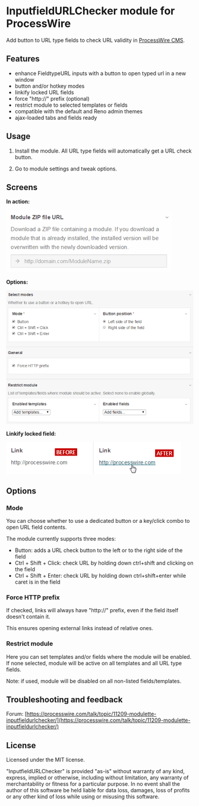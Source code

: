 InputfieldURLChecker module for ProcessWire
================

Add button to URL type fields to check URL validity in [ProcessWire CMS](http://processwire.com/).

## Features

- enhance FieldtypeURL inputs with a button to open typed url in a new window
- button and/or hotkey modes
- linkify locked URL fields
- force "http://" prefix (optional)
- restrict module to selected templates or fields
- compatible with the default and Reno admin themes
- ajax-loaded tabs and fields ready


## Usage

1. Install the module. All URL type fields will automatically get a URL check button.

1. Go to module settings and tweak options.


## Screens

**In action:**

![InputfieldURLChecker](screens/InputfieldURLChecker.gif)

**Options:**

![InputfieldURLChecker options](screens/InputfieldURLChecker-options.png)

**Linkify locked field:**

![Linkify locked field](screens/InputfieldURLChecker-locked-field.png)


## Options

### Mode

You can choose whether to use a dedicated button or a key/click combo to open URL field contents.

The module currently supports three modes:

- Button: adds a URL check button to the left or to the right side of the field
- Ctrl + Shift + Click: check URL by holding down ctrl+shift and clicking on the field
- Ctrl + Shift + Enter: check URL by holding down ctrl+shift+enter while caret is in the field

### Force HTTP prefix

If checked, links will always have "http://" prefix, even if the field itself doesn't contain it.

This ensures opening external links instead of relative ones.

### Restrict module

Here you can set templates and/or fields where the module will be enabled. If none selected, module will be active on all templates and all URL type fields.

Note: if used, module will be disabled on all non-listed fields/templates.


## Troubleshooting and feedback

Forum: [https://processwire.com/talk/topic/11209-modulette-inputfieldurlchecker/](https://processwire.com/talk/topic/11209-modulette-inputfieldurlchecker/)


## License

Licensed under the MIT license.

"InputfieldURLChecker" is provided "as-is" without warranty of any kind, express, implied or otherwise, including without limitation, any warranty of merchantability or fitness for a particular purpose. In no event shall the author of this software be held liable for data loss, damages, loss of profits or any other kind of loss while using or misusing this software.
